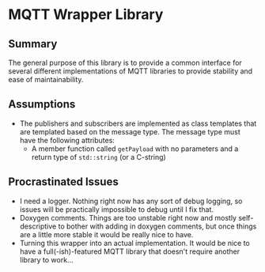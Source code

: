 # MQTT Wrapper Library

## Summary

The general purpose of this library is to provide a common interface for several different implementations of MQTT libraries to provide stability and ease of maintainability.

## Assumptions

* The publishers and subscribers are implemented as class templates that are templated based on the message type. The message type must have the following attributes:
  * A member function called `getPayload` with no parameters and a return type of `std::string` (or a C-string)

## Procrastinated Issues

* I need a logger. Nothing right now has any sort of debug logging, so issues will be practically impossible to debug until I fix that.
* Doxygen comments. Things are too unstable right now and mostly self-descriptive to bother with adding in doxygen comments, but once things are a little more stable it would be really nice to have.
* Turning this wrapper into an actual implementation. It would be nice to have a full(-ish)-featured MQTT library that doesn't require another library to work...